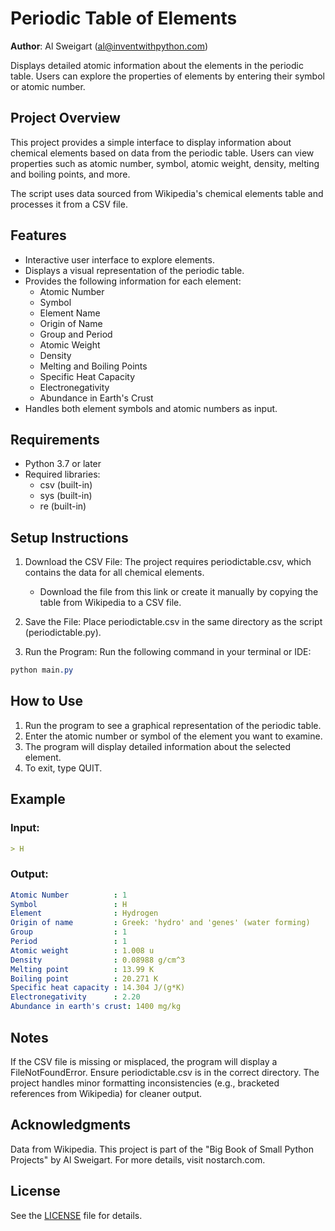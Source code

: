 # Periodic Table of Elements
**Author**: Al Sweigart (al@inventwithpython.com)

Displays detailed atomic information about the elements in the periodic table. Users can explore the properties of elements by entering their symbol or atomic number.

## Project Overview
This project provides a simple interface to display information about chemical elements based on data from the periodic table. Users can view properties such as atomic number, symbol, atomic weight, density, melting and boiling points, and more.

The script uses data sourced from Wikipedia's chemical elements table and processes it from a CSV file.

## Features
- Interactive user interface to explore elements.
- Displays a visual representation of the periodic table.
- Provides the following information for each element:
   - Atomic Number
   - Symbol
   - Element Name
   - Origin of Name
   - Group and Period
   - Atomic Weight
   - Density
   - Melting and Boiling Points
   - Specific Heat Capacity
   - Electronegativity
   - Abundance in Earth's Crust
- Handles both element symbols and atomic numbers as input.

## Requirements
- Python 3.7 or later
- Required libraries:
  - csv (built-in)
  - sys (built-in)
  - re (built-in)

## Setup Instructions
1. Download the CSV File:
The project requires periodictable.csv, which contains the data for all chemical elements.

   - Download the file from this link or create it manually by copying the table from Wikipedia to a CSV file.
2. Save the File:
Place periodictable.csv in the same directory as the script (periodictable.py).

4. Run the Program:
Run the following command in your terminal or IDE:

```css
python main.py
```

## How to Use
1. Run the program to see a graphical representation of the periodic table.
2. Enter the atomic number or symbol of the element you want to examine.
3. The program will display detailed information about the selected element.
4. To exit, type QUIT.

## Example
### Input:
```markdown
> H
```
### Output:
```yaml
Atomic Number          : 1
Symbol                 : H
Element                : Hydrogen
Origin of name         : Greek: 'hydro' and 'genes' (water forming)
Group                  : 1
Period                 : 1
Atomic weight          : 1.008 u
Density                : 0.08988 g/cm^3
Melting point          : 13.99 K
Boiling point          : 20.271 K
Specific heat capacity : 14.304 J/(g*K)
Electronegativity      : 2.20
Abundance in earth's crust: 1400 mg/kg
```
## Notes
If the CSV file is missing or misplaced, the program will display a FileNotFoundError. Ensure periodictable.csv is in the correct directory.
The project handles minor formatting inconsistencies (e.g., bracketed references from Wikipedia) for cleaner output.

## Acknowledgments
Data from Wikipedia.
This project is part of the "Big Book of Small Python Projects" by Al Sweigart. For more details, visit nostarch.com.

## License
See the [LICENSE](LICENSE) file for details.
